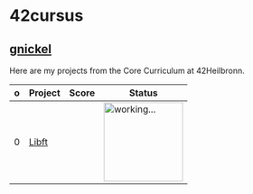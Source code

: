 # 42cursus

## [gnickel](https://profile.intra.42.fr/)

Here are my projects from the Core Curriculum at 42Heilbronn.

| o | Project | Score | Status |
| --- | --- | --- | --- |
| 0 | [Libft](https://github.com/gnickel42/libft) |  | <img src="https://media3.giphy.com/media/v1.Y2lkPTc5MGI3NjExZXNlbzQ5d2pqbzZ0eTFkdmFxYXZ1b2E1azQ1aDE2dHViOWJxc2R3OCZlcD12MV9pbnRlcm5hbF9naWZfYnlfaWQmY3Q9Zw/13rQ7rrTrvZXlm/giphy.webp" alt="working..." width="140" /> |
